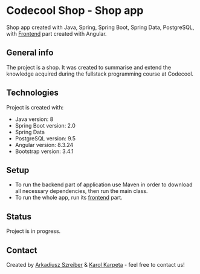 # Codecool Shop - Shop app

Shop app created with Java, Spring, Spring Boot, Spring Data, PostgreSQL, with 
[Frontend](https://github.com/ArekSzreiber/CC-Shop-Frontend "CC Shop Frontend") 
part created with Angular.

## General info

The project is a shop. It was created to summarise and extend
 the knowledge acquired during the fullstack programming course at Codecool.
 
## Technologies

Project is created with:
* Java version: 8
* Spring Boot version: 2.0
* Spring Data
* PostgreSQL version: 9.5
* Angular version: 8.3.24
* Bootstrap version: 3.4.1
	
## Setup
* To run the backend part of application use Maven in order to download all necessary dependencies, then run the main class.
* To run the whole app, run its [frontend](https://github.com/ArekSzreiber/CC-Shop-Frontend "CC Shop Frontend") part. 

## Status
Project is in progress.

## Contact
Created by [Arkadiusz Szreiber](https://github.com/ArekSzreiber "Arkadiusz Szreiber")
 & [Karol Karpeta](https://github.com/KarolKarpeta "Karol Karpeta") - feel free to contact us!
